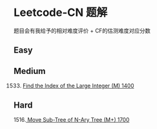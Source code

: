 # Leetcode-CN 题解

题目会有我给予的相对难度评价 + CF的估测难度对应分数

## Easy

## Medium
1533. [Find the Index of the Large Integer (M) 1400](./1533.txt) <br />
## Hard
1516.[ Move Sub-Tree of N-Ary Tree (M+) 1700](./1516.txt) <br />
 
